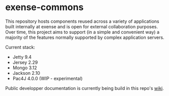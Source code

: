 # exense-commons

This repository hosts components reused across a variety of applications built internally at exense and is open for external collaboration purposes. Over time, this project aims to support (in a simple and convenient way) a majority of the features normally supported by complex application servers.

Current stack:
- Jetty 9.4
- Jersey 2.29
- Mongo 3.12
- Jackson 2.10
- Pac4J 4.0.0 (WIP - experimental)

Public developper documentation is currently being build in this repo's [wiki](https://github.com/exense/exense-commons/wiki/Developer-Docs).
